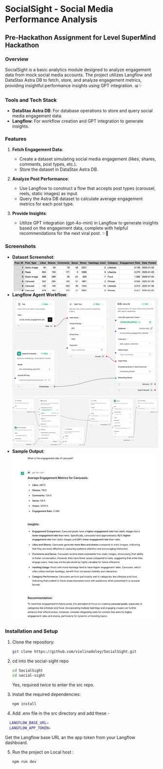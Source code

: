 # SocialSight - Social Media Performance Analysis

## Pre-Hackathon Assignment for Level SuperMind Hackathon

### Overview 
SocialSight is a basic analytics module designed to analyze engagement data from mock social media accounts. The project utilizes Langflow and DataStax Astra DB to fetch, store, and analyze engagement metrics, providing insightful performance insights using GPT integration. 📊✨


### Tools and Tech Stack
- **DataStax Astra DB**: For database operations to store and query social media engagement data.
- **Langflow**: For workflow creation and GPT integration to generate insights.


### Features
1. **Fetch Engagement Data**:
   - Create a dataset simulating social media engagement (likes, shares, comments, post types, etc.).
   - Store the dataset in DataStax Astra DB.

2. **Analyze Post Performance**:
   - Use Langflow to construct a flow that accepts post types (carousel, reels, static images) as input.
   - Query the Astra DB dataset to calculate average engagement metrics for each post type.

3. **Provide Insights**:
   - Utilize GPT integration (gpt-4o-mini) in Langflow to generate insights based on the engagement data, complete with helpful recommendations for the next viral post. ✨🚀

### Screenshots
- **Dataset Screenshot**: ![Dataset](Screenshots/dataset.png)
- **Langflow Agent Workflow**: ![Langflow Workflow](Screenshots/Adding_in_db.jpeg) ![Langflow Workflow](Screenshots/LLM_query.jpeg)
- **Sample Output**: ![Sample Output](Screenshots/Sample_output.jpeg)

### Installation and Setup
1. Clone the repository:
   ```bash
   git clone https://github.com/violinadoley/SocialSight.git
   ```
2. cd into the social-sight repo
   ```bash
   cd SocialSight
   cd social-sight
   ```
   Yes, required twice to enter the src repo.

3. Install the required dependencies:
   ```bash
   npm install
   ```
4. Add .env file in the src directory and add these - 
 ```bash
   LANGFLOW_BASE_URL= 
   LANGFLOW_APP_TOKEN=
   ```
Get the Langflow base URL an the app token from your Langflow dashboard.

5. Run the project on Local host :
   ``` bash
   npm run dev
   ```

